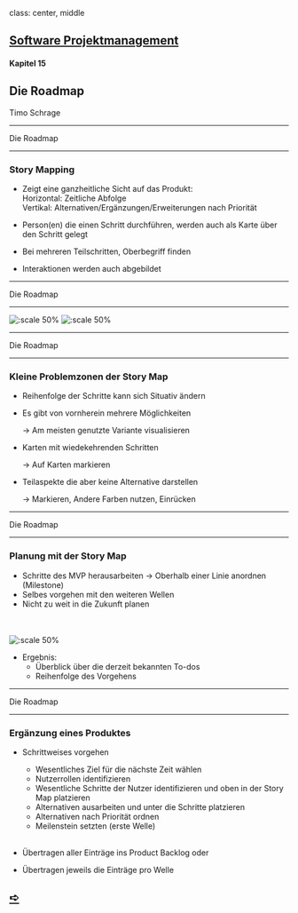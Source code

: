 class: center, middle

## [Software Projektmanagement](index.html)

#### Kapitel 15

## Die Roadmap
Timo Schrage

---
Die Roadmap

----

### Story Mapping

* Zeigt eine ganzheitliche Sicht auf das Produkt:</br>
Horizontal: Zeitliche Abfolge</br>
Vertikal: Alternativen/Ergänzungen/Erweiterungen nach Priorität

* Person(en) die einen Schritt durchführen, werden auch als Karte über den Schritt gelegt

* Bei mehreren Teilschritten, Oberbegriff finden
* Interaktionen werden auch abgebildet
---
Die Roadmap

----
![:scale 50%](media/kapitel15/StoryMap.PNG)
![:scale 50%](media/kapitel15/StoryMapBeispiel.PNG)

---
Die Roadmap

----
### Kleine Problemzonen der Story Map

* Reihenfolge der Schritte kann sich Situativ ändern

* Es gibt von vornherein mehrere Möglichkeiten

  -> Am meisten genutzte Variante visualisieren
* Karten mit wiedekehrenden Schritten

  -> Auf Karten markieren
* Teilaspekte die aber keine Alternative darstellen

  -> Markieren, Andere Farben nutzen, Einrücken
---
Die Roadmap

----


### Planung mit der Story Map

* Schritte des MVP herausarbeiten
-> Oberhalb einer Linie anordnen (Milestone)
* Selbes vorgehen mit den weiteren Wellen
* Nicht zu weit in die Zukunft planen
</br> </br> </br>

![:scale 50%](media/kapitel15/StoryMapMilstone.PNG)

* Ergebnis:
  * Überblick über die derzeit bekannten To-dos
  * Reihenfolge des Vorgehens
---
Die Roadmap

----

### Ergänzung eines Produktes

* Schrittweises vorgehen
  * Wesentliches Ziel für die nächste Zeit wählen
  * Nutzerrollen identifizieren
  * Wesentliche Schritte der Nutzer identifizieren und oben in der Story Map platzieren
  * Alternativen ausarbeiten und unter die Schritte platzieren
  * Alternativen nach Priorität ordnen
  * Meilenstein setzten (erste Welle)
  </br> </br>

* Übertragen aller Einträge ins Product Backlog oder
* Übertragen jeweils die Einträge pro Welle

## [&#10154;](?url=16.kapitel.md)